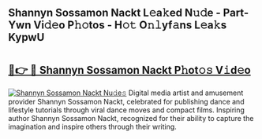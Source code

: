 ## Shannyn Sossamon Nackt L𝚎a𝚔ed N𝚞𝚍e - Part-Ywn Vi𝚍𝚎o P𝚑𝚘tos - H𝚘𝚝 O𝚗𝚕yf𝚊ns L𝚎a𝚔s KypwU

# <h2><a href="http://kf71qk6.oniu.top/?m=Shannyn+Sossamon+Nackt">🔗👉 🔴 Shannyn Sossamon Nackt P𝚑ot𝚘𝚜 V𝚒d𝚎o</a></h2>

[![Shannyn Sossamon Nackt Nu𝚍e𝚜](https://i.imgur.com/0qMVB7G.gif)](http://kf71qk6.oniu.top/?m=Shannyn+Sossamon+Nackt)
Digital media artist and amusement provider Shannyn Sossamon Nackt, celebrated for publishing dance and lifestyle tutorials through viral dance moves and compact films. Inspiring author Shannyn Sossamon Nackt, recognized for their ability to capture the imagination and inspire others through their writing.  
